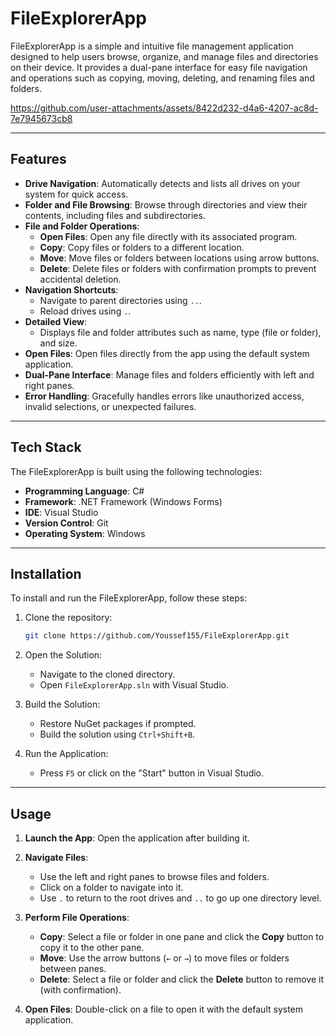 # FileExplorerApp

FileExplorerApp is a simple and intuitive file management application designed to help users browse, organize, and manage files and directories on their device. It provides a dual-pane interface for easy file navigation and operations such as copying, moving, deleting, and renaming files and folders.

https://github.com/user-attachments/assets/8422d232-d4a6-4207-ac8d-7e7945673cb8

---


## Features

- **Drive Navigation**: Automatically detects and lists all drives on your system for quick access.
- **Folder and File Browsing**: Browse through directories and view their contents, including files and subdirectories.
- **File and Folder Operations**:
  - **Open Files**: Open any file directly with its associated program.
  - **Copy**: Copy files or folders to a different location.
  - **Move**: Move files or folders between locations using arrow buttons.
  - **Delete**: Delete files or folders with confirmation prompts to prevent accidental deletion.
- **Navigation Shortcuts**:
  - Navigate to parent directories using `..`.
  - Reload drives using `.`.
- **Detailed View**:
  - Displays file and folder attributes such as name, type (file or folder), and size.
- **Open Files**: Open files directly from the app using the default system application.
- **Dual-Pane Interface**: Manage files and folders efficiently with left and right panes.
- **Error Handling**: Gracefully handles errors like unauthorized access, invalid selections, or unexpected failures.

---

## Tech Stack

The FileExplorerApp is built using the following technologies:

- **Programming Language**: C#
- **Framework**: .NET Framework (Windows Forms)
- **IDE**: Visual Studio
- **Version Control**: Git
- **Operating System**: Windows

---

## Installation

To install and run the FileExplorerApp, follow these steps:

1. Clone the repository:
   ```bash
   git clone https://github.com/Youssef155/FileExplorerApp.git

2. Open the Solution:
   - Navigate to the cloned directory.
   - Open `FileExplorerApp.sln` with Visual Studio.

3. Build the Solution:
   - Restore NuGet packages if prompted.
   - Build the solution using `Ctrl+Shift+B`.

4. Run the Application:
   - Press `F5` or click on the "Start" button in Visual Studio.

---

## Usage

1. **Launch the App**: Open the application after building it.

2. **Navigate Files**:
   - Use the left and right panes to browse files and folders.
   - Click on a folder to navigate into it.
   - Use `.` to return to the root drives and `..` to go up one directory level.

3. **Perform File Operations**:
   - **Copy**: Select a file or folder in one pane and click the **Copy** button to copy it to the other pane.
   - **Move**: Use the arrow buttons (`←` or `→`) to move files or folders between panes.
   - **Delete**: Select a file or folder and click the **Delete** button to remove it (with confirmation).

4. **Open Files**: Double-click on a file to open it with the default system application.

